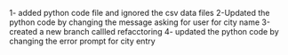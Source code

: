 1- added python code file and ignored the csv data files
2-Updated the python code by changing the message asking for user for city name
3-created a new branch callled refacctoring
4- updated the python code by changing the error prompt for city entry